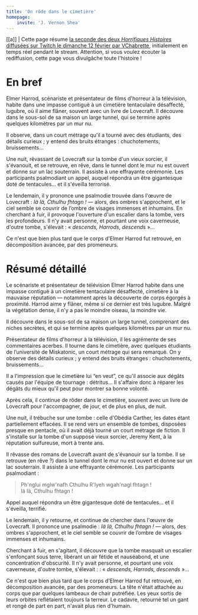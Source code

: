 ```yaml
---
title: 'On rôde dans le cimetière'
homepage:
    invite: 'J. Vernon Shea'
---
```


[[a]]
| Cette page résume [la seconde des deux _Horrifiques Histoires_ diffusées sur Twitch le dimanche 12 février par VChabrette](https://www.twitch.tv/videos/1736486504?t=02h43m54s), initialement en temps réel pendant le stream. Attention, si vous voulez écouter la rediffusion, cette page vous divulgâche toute l'histoire !

# En bref

Elmer Harrod, scénariste et présentateur de films d'horreur à la télévision, habite dans une impasse contiguë à un cimetière tentaculaire désaffecté, lugubre, où il aime flâner, souvent avec un livre de Lovecraft. Il découvre dans le sous-sol de sa maison un large tunnel, qui se termine après quelques kilomètres par un mur nu.

Il observe, dans un court métrage qu'il a tourné avec des étudiants, des détails curieux ; y entend des bruits étranges : chuchotements, bruissements…

Une nuit, rêvassant de Lovecraft sur la tombe d'un vieux sorcier, il s'évanouit, et se retrouve, en rêve, dans le tunnel dont le mur nu est ouvert et donne sur un lac souterrain. Il assiste à une effrayante cérémonie. Les participants psalmodiant un appel, auquel répondra un être gigantesque doté de tentacules… et il s'éveilla terrorisé.

Le lendemain, il y prononce une psalmodie trouvée dans l'œuvre de Lovecraft : _Iä Iä, Cthulhu fhtagn !_ — alors, des ombres s'approchent, et le ciel semble se couvrir de l’ombre de visages immenses et inhumains. En cherchant à fuir, il provoque l'ouverture d'un escalier dans la tombe, vers les profondeurs. Il n'y avait personne, et pourtant une voix caverneuse, d'outre tombe, s'élevait : « _descends, Harrods, descends_ »…

Ce n'est que bien plus tard que le corps d'Elmer Harrod fut retrouvé, en décomposition avancée, par des promeneurs.

# Résumé détaillé

Le scénariste et présentateur de télévision Elmer Harrod habite dans une impasse contiguë à un cimetière tentaculaire désaffecté, cimetière à la mauvaise réputation — notamment après la découverte de corps égorgés à proximité. Harrod aime y flâner, même si ce dernier est très lugubre. Malgré la végétation dense, il n'y a pas le moindre oiseau, la moindre vie.

Il découvre dans le sous-sol de sa maison un large tunnel, comprenant des niches secrètes, et qui se termine après quelques kilomètres par un mur nu.

Présentateur de films d'horreur à la télévision, il les agrémente de ses commentaires acerbes. Il tourne dans le cimetière, avec quelques étudiants de l’université de Miskatonic, un court métrage qui sera remarqué. On y observe des détails curieux ; y entend des bruits étranges : chuchotements, bruissements…

Il a l'impression que le cimetière lui “en veut”, ce qu'il associe aux dégâts causés par l'équipe de tournage : détritus… Il s'affaire donc à réparer les dégâts du mieux qu'il peut pour montrer sa bonne volonté.

Après cela, il continue de rôder dans le cimetière, souvent avec un livre de Lovecraft pour l'accompagner, de jour, et de plus en plus, de nuit.

Une nuit, il trébuche sur une tombe : celle d'Obédia Carther, les dates étant partiellement effacées. Il se rend vers un ensemble de tombes, disposées presque en pentacle, où il avait déjà tourné un court métrage de fiction. Il s'installe sur la tombe d'un supposé vieux sorcier, Jeremy Kent, à la réputation sulfureuse, mort à trente ans.

Il rêvasse des romans de Lovecraft avant de s'évanouir sur la tombe. Il se retrouve (en rêve ?) dans le tunnel dont le mur nu est ouvert et donne sur un lac souterrain. Il assiste à une effrayante cérémonie. Les participants psalmodiant :

> Ph'nglui mglw'nafh Cthulhu R'lyeh wgah'nagl fhtagn !  
> Iä Iä, Cthulhu fhtagn !

Appel auquel répondra un être gigantesque doté de tentacules… et il s'éveilla, terrifié.

Le lendemain, il y retourne, et continue de chercher dans l'œuvre de Lovecraft. Il prononce une psalmodie : _Iä Iä, Cthulhu fhtagn !_ — alors, des ombres s'approchent, et le ciel semble se couvrir de l’ombre de visages immenses et inhumains.

Cherchant à fuir, en s'agitant, il découvre que la tombe masquait un escalier s'enfonçant sous terre, libérant un air fétide et nauséabond, et une concentration d'obscurité. Il n'y avait personne, et pourtant une voix caverneuse, d'outre tombe, s'élevait :  : « _descends, Harrods, descends_ »…

Ce n'est que bien plus tard que le corps d'Elmer Harrod fut retrouvé, en décomposition avancée, par des promeneurs. La tête n'était attachée au corps que par quelques lambeaux de chair putréfiée. Les yeux sortis de leurs orbites reflétaient toujours la terreur. Le cadavre, retourné tel un gant et rongé de part en part, n'avait plus rien d'humain.